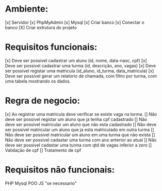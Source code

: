 # Ambiente:

[x] Servidor
[x] PhpMyAdmin
[x] Mysql
[x] Criar banco
[x] Conectar o banco
[X] Criar extrutura do projeto


# Requisitos funcionais:

[x] Deve ser possivel cadastrar um aluno (id, nome, data-nasc, cpf)
[x] Deve ser possivel cadastrar uma turma (id, descrição, ano, vagas)
[x] Deve ser possivel registar uma matricula (id_aluno, id_turma, data_matricula)
[x] Deve ser possivel gerar um relatorio de chamada, com filtro por turma, com uma tabela mostrando os dados.

# Regra de negocio:

[x] Ao registrar uma matricula deve verificar se existe vaga na turma.
[] Não deve ser possivel registar um aluno que ja tenha cpf cadastrado
[] Não deve ser possivel matricular um aluno que não esta cadastrado
[] Não deve ser possivel matricular um aluno que ja esta matriculado em outra turma
[] Não deve ser possivel matricular um aluno em uma turma que não exista
[] Não deve ser possivel cadastar uma turma com ano anterior ao atual
[] Não deve ser possivel cadastar uma turma com qtd de vagas inferior a zero
[] Validação de cpf
[] Tratamento de cpf

# Requisitos não funcionais:
PHP 
Mysql
POO
JS "se necessario"
